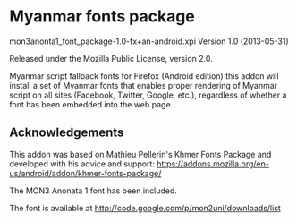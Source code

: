 Myanmar fonts package
=====================

mon3anonta1\_font\_package-1.0-fx+an-android.xpi
Version 1.0 (2013-05-31)

Released under the Mozilla Public License, version 2.0.

Myanmar script fallback fonts for Firefox (Android edition) this addon 
will install a set of Myanmar fonts that enables proper rendering of 
Myanmar script on all sites (Facebook, Twitter, Google, etc.), 
regardless of whether a font has been embedded into the web page.

Acknowledgements
----------------

This addon was based on Mathieu Pellerin's Khmer Fonts Package and developed with his advice 
and support: https://addons.mozilla.org/en-us/android/addon/khmer-fonts-package/

The MON3 Anonata 1 font has been included.

The font is available at http://code.google.com/p/mon2uni/downloads/list

